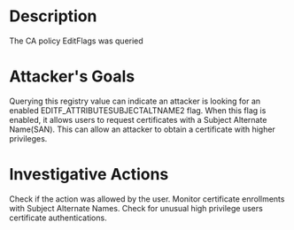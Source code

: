 # Description
The CA policy EditFlags was queried
# Attacker's Goals
Querying this registry value can indicate an attacker is looking for an enabled EDITF_ATTRIBUTESUBJECTALTNAME2 flag.
When this flag is enabled, it allows users to request certificates with a Subject Alternate Name(SAN).
This can allow an attacker to obtain a certificate with higher privileges.
# Investigative Actions
Check if the action was allowed by the user.
Monitor certificate enrollments with Subject Alternate Names.
Check for unusual high privilege users certificate authentications.
